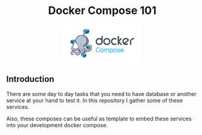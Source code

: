 <h1 align="center">Docker Compose 101</h1>
<p align="center">
  <img alt="banner" src="./.github/img/banner.jpg" height=100>
</p>

## Introduction

There are some day to day tasks that you need to have database or another service at your hand to test it.
In this repository I gather some of these services.

Also, these composes can be useful as template to embed these services into your development docker compose.
